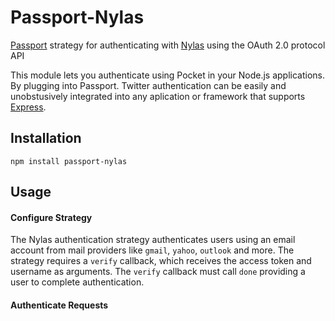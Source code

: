 # Passport-Nylas

[Passport](http://passportjs.org) strategy for authenticating with [Nylas](https://nylas.com) using the OAuth 2.0 protocol API

This module lets you authenticate using Pocket in your Node.js applications.
By plugging into Passport. Twitter authentication can be easily and unobstusively integrated into any aplication or framework that supports [Express](http://expressjs.com).

## Installation

`npm install passport-nylas`


## Usage

#### Configure Strategy

The Nylas authentication strategy authenticates users using an email account from mail providers like `gmail`, `yahoo`, `outlook` and more.
The strategy requires a `verify` callback, which receives the access token and username as arguments. The `verify` callback must call `done` providing a user to complete authentication.

#### Authenticate Requests


